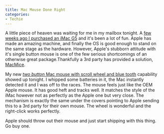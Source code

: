 ```yaml
---
title: Mac Mouse Done Right
categories:
- Techie
---
```


A little piece of heaven was waiting for me in my mailbox tonight. A [few weeks ago I purchased an iMac G5](/thingelstad/imac-g5) and it's been a lot of fun. Apple has made an amazing machine, and finally the OS is good enough to stand on the same stage as the hardware. However, Apple's stubborn attitude with it's single button mouse is one of the few serious shortcomings of an otherwise great package.Thankfully a 3rd party has provided a solution, [MacMice](http://www.macmice.com/).

My new [_two button_ Mac mouse with scroll wheel and blue tooth](http://www.macmice.com/themousebt.html) capability showed up tonight. I whipped some batteries in it, the Mac instantly detected it and I was off to the races. The mouse feels just like the OEM Apple mouse. It has good heft and tracks well. It matches the style of the iMac however not as perfectly as the Apple one but very close. The mechanism is exactly the same under the covers pointing to Apple sending this to a 3rd party for their own mouse. The wheel is wonderful and the right-click works perfectly.

Apple should throw out their mouse and just start shipping with this thing. Go buy one.
